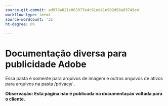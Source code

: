 ```yaml
---
source-git-commit: ad978a021c063377e4c91ed41e902d98a03749e4
workflow-type: tm+mt
source-wordcount: '31'
ht-degree: 0%

---
```

# Documentação diversa para publicidade Adobe

Essa pasta é somente para arquivos de imagem e outros arquivos de ativos para arquivos na pasta /privacy/ .

**Observação: Esta página não é publicada na documentação voltada para o cliente.**
